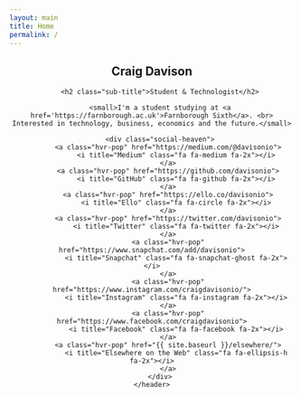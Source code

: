 ```yaml
---
layout: main
title: Home
permalink: /
---
```


<style>
.content header {
    background-image: url({{ site.baseurl }}/assets/img/drone-by-clem-onojeghuo.jpg);
    background-size: cover;
    background-position: center;
    background-repeat:no-repeat;
}
</style>

<article>
	<header>
		<h1>Craig Davison</h1>

		<h2 class="sub-title">Student & Technologist</h2>

		<small>I'm a student studying at <a href='https://farnborough.ac.uk'>Farnborough Sixth</a>. <br> Interested in technology, business, economics and the future.</small>

		<div class="social-heaven">
			<a class="hvr-pop" href="https://medium.com/@davisonio">
				<i title="Medium" class="fa fa-medium fa-2x"></i>
			</a>
			<a class="hvr-pop" href="https://github.com/davisonio">
				<i title="GitHub" class="fa fa-github fa-2x"></i>
			</a>
			<a class="hvr-pop" href="https://ello.co/davisonio">
				<i title="Ello" class="fa fa-circle fa-2x"></i>
			</a>
			<a class="hvr-pop" href="https://twitter.com/davisonio">
				<i title="Twitter" class="fa fa-twitter fa-2x"></i>
			</a>
			<a class="hvr-pop" href="https://www.snapchat.com/add/davisonio">
				<i title="Snapchat" class="fa fa-snapchat-ghost fa-2x"></i>
			</a>
			<a class="hvr-pop" href="https://www.instagram.com/craigdavisonio/">
				<i title="Instagram" class="fa fa-instagram fa-2x"></i>
			</a>
			<a class="hvr-pop" href="https://www.facebook.com/craigdavisonio">
				<i title="Facebook" class="fa fa-facebook fa-2x"></i>
			</a>
			<a class="hvr-pop" href="{{ site.baseurl }}/elsewhere/">
				<i title="Elsewhere on the Web" class="fa fa-ellipsis-h fa-2x"></i>
			</a>
		</div>
	</header>
</article>
